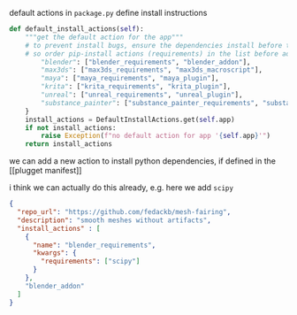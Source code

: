 default actions in `package.py` define install instructions
```python
def default_install_actions(self):  
    """get the default action for the app"""  
    # to prevent install bugs, ensure the dependencies install before the main plugin/addon  
    # so order pip-install actions (requirements) in the list before addon-install actions,    DefaultInstallActions = {  
        "blender": ["blender_requirements", "blender_addon"],  
        "max3ds": ["max3ds_requirements", "max3ds_macroscript"],  
        "maya": ["maya_requirements", "maya_plugin"],  
        "krita": ["krita_requirements", "krita_plugin"],  
        "unreal": ["unreal_requirements", "unreal_plugin"],  
        "substance_painter": ["substance_painter_requirements", "substance_painter_plugin"],  
    }  
    install_actions = DefaultInstallActions.get(self.app)  
    if not install_actions:  
        raise Exception(f"no default action for app '{self.app}'")  
    return install_actions
```

we can add a new action to install python dependencies, if defined in the [[plugget manifest]]

i think we can actually do this already, e.g. here we add `scipy`
```json
{
  "repo_url": "https://github.com/fedackb/mesh-fairing",
  "description": "smooth meshes without artifacts",
  "install_actions" : [
    {
      "name": "blender_requirements",
      "kwargs": {
        "requirements": ["scipy"]
      }
    },
    "blender_addon"
  ]
}
```